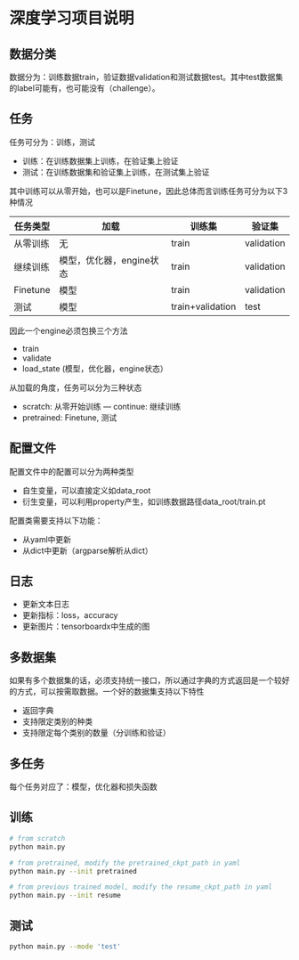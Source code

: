 # 深度学习项目说明
## 数据分类
数据分为：训练数据train，验证数据validation和测试数据test。其中test数据集的label可能有，也可能没有（challenge）。

## 任务
任务可分为：训练，测试
- 训练：在训练数据集上训练，在验证集上验证
- 测试：在训练数据集和验证集上训练，在测试集上验证

其中训练可以从零开始，也可以是Finetune，因此总体而言训练任务可分为以下3种情况

| 任务类型 | 加载 | 训练集        | 验证集  |
| -------- | -------- | ---------------- | ---------- |
| 从零训练 | 无      | train            | validation |
| 继续训练 | 模型，优化器，engine状态      | train            | validation |
| Finetune | 模型      | train            | validation |
| 测试   | 模型      | train+validation | test       |

因此一个engine必须包换三个方法
- train
- validate
- load_state (模型，优化器，engine状态）

从加载的角度，任务可以分为三种状态
- scratch: 从零开始训练
— continue: 继续训练
- pretrained: Finetune, 测试


## 配置文件
配置文件中的配置可以分为两种类型
- 自生变量，可以直接定义如data_root
- 衍生变量，可以利用property产生，如训练数据路径data_root/train.pt

配置类需要支持以下功能：
- 从yaml中更新
- 从dict中更新（argparse解析从dict）

## 日志
- 更新文本日志
- 更新指标：loss，accuracy
- 更新图片：tensorboardx中生成的图


## 多数据集
如果有多个数据集的话，必须支持统一接口，所以通过字典的方式返回是一个较好的方式，可以按需取数据。一个好的数据集支持以下特性
- 返回字典
- 支持限定类别的种类
- 支持限定每个类别的数量（分训练和验证）


## 多任务
每个任务对应了：模型，优化器和损失函数


## 训练
```bash
# from scratch
python main.py

# from pretrained, modify the pretrained_ckpt_path in yaml
python main.py --init pretrained

# from previous trained model, modify the resume_ckpt_path in yaml
python main.py --init resume

```

## 测试
```bash
python main.py --mode 'test'
```


